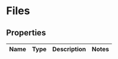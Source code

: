 

# Files


## Properties

| Name | Type | Description | Notes |
|------------ | ------------- | ------------- | -------------|



